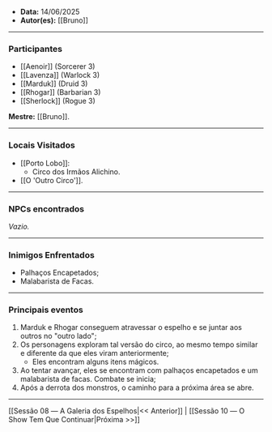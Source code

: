 - **Data:** 14/06/2025
- **Autor(es):** [[Bruno]]

---

### Participantes

- [[Aenoir]] (Sorcerer 3)
- [[Lavenza]] (Warlock 3)
- [[Marduk]] (Druid 3)
- [[Rhogar]] (Barbarian 3)
- [[Sherlock]] (Rogue 3)

**Mestre:** [[Bruno]].

---  

### Locais Visitados

- [[Porto Lobo]]:
	- Circo dos Irmãos Alichino.
- [[O 'Outro Circo']].

---

### NPCs encontrados

*Vazio.*

---

### Inimigos Enfrentados

- Palhaços Encapetados;
- Malabarista de Facas.

---

### Principais eventos

1. Marduk e Rhogar conseguem atravessar o espelho e se juntar aos outros no "outro lado";
2. Os personagens exploram tal versão do circo, ao mesmo tempo similar e diferente da que eles viram anteriormente;
	- Eles encontram alguns itens mágicos.
3. Ao tentar avançar, eles se encontram com palhaços encapetados e um malabarista de facas. Combate se inicia;
4. Após a derrota dos monstros, o caminho para a próxima área se abre.

---

[[Sessão 08 ― A Galeria dos Espelhos|<< Anterior]] | [[Sessão 10 ― O Show Tem Que Continuar|Próxima >>]]